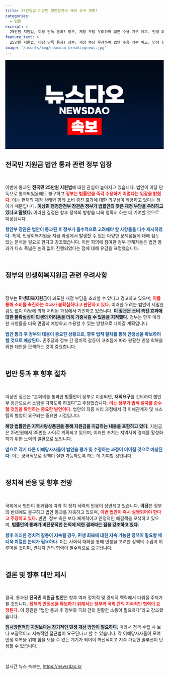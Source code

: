 ```yaml
---
title: 25만원법 이상민 행안장관의 재의 요구 계획!
categories:
  - 법률
excerpt: >
  25만원 지원법, 야당 단독 통과! 정부, 재정 부담 우려하며 법안 수용 거부 예고. 민생 회복을 위한 혜택이 과연 실현될까? 클릭하고 그 배후를 파헤쳐 보세요!
feature_text: >
  25만원 지원법, 야당 단독 통과! 정부, 재정 부담 우려하며 법안 수용 거부 예고. 민생 회복을 위한 혜택이 과연 실현될까? 클릭하고 그 배후를 파헤쳐 보세요!
image: '/assets/img/newsdao_breakingnews.jpg'
---
```


<p><img src="/assets/img/newsdao_breakingnews.jpg" alt="ontimetimes 속보" /></p>

<h2 data-ke-size="size26">전국민 지원금 법안 통과 관련 정부 입장</h2>

<p data-ke-size="size16">&nbsp;</p>

<p>이번에 통과된 <b>전국민 25만원 지원법</b>에 대한 관심이 높아지고 있습니다. 법안이 야당 단독으로 통과되었음에도 불구하고 <b><span style="color: #ee2323;">정부는 법률안을 즉각 수용하기 어렵다는 입장을 밝혔다.</span></b> 이는 현재의 재정 상태와 함께 소비 증진 효과에 대한 의구심이 작용하고 있다는 점이기 때문입니다. <b><span style="background-color: #21538527;">이상민 행정안전부 장관은 정부가 법률안의 잦은 재정 부담을 우려하고 있다고 말했다.</span></b> 이러한 결정은 향후 정책의 방향을 더욱 명확히 하는 데 기여할 것으로 예상됩니다.</p>

<p><b><span style="color: #1a5490;">행안부 장관은 법안이 통과된 후 정부가 필수적으로 고려해야 할 사항들을 다수 제시하였다.</span></b> 특히, 민생회복지원금 지급 과정에서 발생할 수 있는 다양한 문제점들에 대해 심도 있는 분석을 필요로 한다고 강조했습니다. 이번 회의에 참여한 정부 관계자들은 법안 통과가 다소 폭넓은 논의 없이 진행되었다는 점에 대해 유감을 표명했습니다. </p>

<p data-ke-size="size16">&nbsp;</p>

<h2 data-ke-size="size26">정부의 민생회복지원금 관련 우려사항</h2>

<p data-ke-size="size16">&nbsp;</p>

<p>정부는 <b>민생회복지원금</b>이 과도한 재정 부담을 초래할 수 있다고 경고하고 있으며, <b><span style="color: #ee2323;">이를 통해 소비를 촉진하는 효과가 불확실하다고 판단하고 있다.</span></b> 이러한 우려는 법안이 세밀한 검토 없이 야당에 의해 처리된 과정에서 기인하고 있습니다. <b><span style="background-color: #21538527;">이 장관은 소비 촉진 효과에 대한 불확실성이 민생의 어려움을 더욱 가중시킬 수 있음을 지적했다.</span></b> 정부는 향후 이러한 사항들을 더욱 면밀히 예방하고 수용할 수 있는 방향으로 나아갈 계획입니다.</p>

<p><b><span style="color: #1a5490;">법안 통과 후 정부의 대응이 중요한 상황으로, 향후 법적 절차를 통해 안정성을 확보하려 할 것으로 예상된다.</span></b> 민주당과 정부 간 정치적 갈등이 고조됨에 따라 원활한 민생 회복을 위한 대안을 모색하는 것이 중요합니다.</p>

<p data-ke-size="size16">&nbsp;</p>

<h2 data-ke-size="size26">법안 통과 후 향후 절차</h2>

<p data-ke-size="size16">&nbsp;</p>

<p>이상민 장관은 “본회의를 통과한 법률안이 정부로 이송되면, <b>재의요구</b>를 건의하여 행안부 장관으로서 소임을 다하도록 하겠다”고 주장했습니다. <b><span style="color: #ee2323;">이는 정부가 법적 절차를 준수할 것임을 확언하는 중요한 발언이다.</span></b> 법안의 최종 처리 과정에서 각 이해관계자 및 시스템의 협업이 요구되는 중요한 시점입니다.</p>

<p><b><span style="background-color: #21538527;">해당 법률안은 지역사랑상품권을 통해 지원금을 지급하는 내용을 포함하고 있다.</span></b> 지원금은 25만원에서 35만원 사이로 계획되고 있으며, 이러한 조치는 지역사회 경제를 활성화하기 위한 노력의 일환으로 보입니다. </p>

<p><b><span style="color: #1a5490;">앞으로 각기 다른 이해당사자들이 법안을 평가 및 수정하는 과정이 이어질 것으로 예상된다.</span></b> 이는 궁극적으로 정책이 실현 가능하도록 하는 데 기여할 것입니다.</p>

<p data-ke-size="size16">&nbsp;</p>

<h2 data-ke-size="size26">정치적 반응 및 향후 전망</h2>

<p data-ke-size="size16">&nbsp;</p>

<p>국회에서 법안이 통과됨에 따라 각 정치 세력의 반응이 상반되고 있습니다. <b>야당</b>은 정부의 반대에도 불구하고 법안 통과를 자축하고 있으며, <b><span style="color: #ee2323;">이번 법안이 즉시 실행되어야 한다고 주장하고 있다.</span></b> 반면, 정부 측은 보다 체계적이고 안정적인 해결책을 모색하고 있으며, <b><span style="background-color: #21538527;">법률안의 통과가 비전문적인 논의에 의한 결과라는 점을 강조하고 있다.</span></b> </p>

<p><b><span style="color: #1a5490;">향후 이러한 정치적 갈등이 지속될 경우, 민생 회복에 대한 지속 가능한 정책이 필요할 때 더욱 치열한 논의가 필요하다.</span></b> 이는 사회적 대화를 통해 민생을 고려한 정책의 수립이 이루어질 것이며, 관계자 간의 협력이 필수적으로 요구됩니다. </p>

<p data-ke-size="size16">&nbsp;</p>

<h2 data-ke-size="size26">결론 및 향후 대안 제시</h2>

<p data-ke-size="size16">&nbsp;</p>

<p>결국, 통과된 <b>전국민 지원금 법안</b>은 향후 여러 정치적 및 경제적 맥락에서 다뤄질 주제가 될 것입니다. <b><span style="color: #ee2323;">정책의 안정성을 확보하기 위해서는 정부와 국회 간의 지속적인 협력이 요청된다.</span></b> 이 장관은 “법안 통과 후 정부와 국회 간의 원활한 소통이 필요하다”라고 강조했습니다. </p>

<p><b><span style="background-color: #21538527;">임시방편적인 지원보다는 장기적인 민생 개선 방안이 필요하다.</span></b> 따라서 정책 수립 시 보다 포괄적이고 지속적인 접근법이 요구된다고 할 수 있습니다. 각 이해당사자들이 모여 민생 회복을 위해 힘을 모을 수 있는 계기가 되어야 혁신적이고 지속 가능한 솔루션이 탄생할 수 있습니다. </p>

<p data-ke-size="size16">&nbsp;</p>
실시간 뉴스 속보는, <a href="https://newsdao.kr" rel="dofollow">https://newsdao.kr</a>


